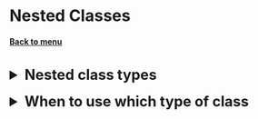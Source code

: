 <h1>Nested Classes</h1> 
<h4> 

[Back to menu](..%2FMenu.md)

</h4>

[//]: # (Nested class types)

<br>
<details>
    <summary style="font-size: 25px;">
        <b>
         Nested class types
        </b>
    </summary>
<br>

* **Static nested** - static logic that does not depend on object initialization
* **Local internal** - logic that depends on object initialization.
  By optimizing logical grouping and expanding encapsulation.
* **Anonymous internal** - simplified form without class creation and initialization

Why do we need it:

* Method of logical grouping so as not to litter the package,
  a way to warn the programmer that a class is being used/owned by another
* Increased encapsulation.
* As a result, we can get more readable and cleaner code.

![img](https://res.cloudinary.com/practicaldev/image/fetch/s--A1l3RUvp--/c_limit%2Cf_auto%2Cfl_progressive%2Cq_auto%2Cw_880/https://www.mednikov.net/wp- content/uploads/2019/10/nested-classes-overview.png)
</details>
<br>

[//]: # (When to use which type of class)

<details>
    <summary style="font-size: 25px;">
        <b>
          When to use which type of class
        </b>
    </summary>
<br>

**Local class:**

+ introduction of a new named data type
+ logical grouping

**Anonymous class:** if you need to use methods or initialize
fields and at the same time the performed action serves only 1 class
and making it even local is considered expensive

**Nested class:** use this if your requirements are similar
local class, you want to make that type more accessible
and you need access to local variables or parameters of the parent's class.

**Static nested:** for static fields of the base static class

+ the ability to expand encapsulation for other system objects

[Oracle link](https://docs.oracle.com/javase/tutorial/java/javaOO/whentouse.html)
</details>
<br>

